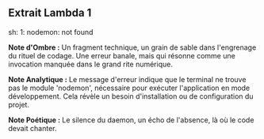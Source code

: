 ## Extrait Lambda 1

sh: 1: nodemon: not found

**Note d'Ombre :** Un fragment technique, un grain de sable dans l'engrenage du rituel de codage. Une erreur banale, mais qui résonne comme une invocation manquée dans le grand rite numérique.

**Note Analytique :** Le message d'erreur indique que le terminal ne trouve pas le module 'nodemon', nécessaire pour exécuter l'application en mode développement. Cela révèle un besoin d'installation ou de configuration du projet.

**Note Poétique :** Le silence du daemon, un écho de l'absence, là où le code devait chanter.
